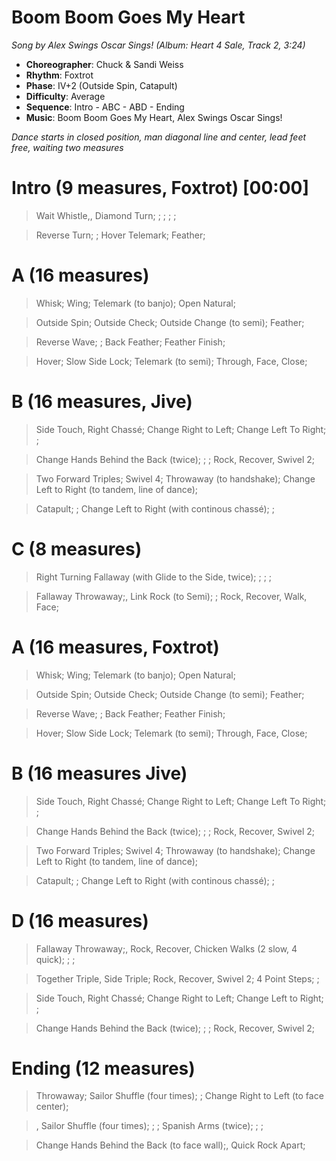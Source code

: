 # Boom Boom Goes My Heart
*Song by Alex Swings Oscar Sings! (Album: Heart 4 Sale, Track 2, 3:24)*

* **Choreographer**: Chuck & Sandi Weiss
* **Rhythm**: Foxtrot
* **Phase**: IV+2 (Outside Spin, Catapult)
* **Difficulty**: Average
* **Sequence**: Intro - ABC - ABD - Ending
* **Music**: Boom Boom Goes My Heart, Alex Swings Oscar Sings!

*Dance starts in closed position, man diagonal line and center, lead feet free, waiting two measures*

# Intro (9 measures, Foxtrot) [00:00]

> Wait Whistle,, Diamond Turn; ; ; ; ;

> Reverse Turn; ; Hover Telemark; Feather;

# A (16 measures)

> Whisk; Wing; Telemark (to banjo); Open Natural;

> Outside Spin; Outside Check; Outside Change (to semi); Feather;

> Reverse Wave; ; Back Feather; Feather Finish;

> Hover; Slow Side Lock; Telemark (to semi); Through, Face, Close;

# B (16 measures, Jive)

> Side Touch, Right Chassé; Change Right to Left; Change Left To Right; ;

> Change Hands Behind the Back (twice); ; ; Rock, Recover, Swivel 2;

> Two Forward Triples; Swivel 4; Throwaway (to handshake); Change Left to Right (to tandem, line of dance);

> Catapult; ; Change Left to Right (with continous chassé); ;

# C (8 measures)

> Right Turning Fallaway (with Glide to the Side, twice); ; ; ;

> Fallaway Throwaway;, Link Rock (to Semi); ; Rock, Recover, Walk, Face;

# A (16 measures, Foxtrot)

> Whisk; Wing; Telemark (to banjo); Open Natural;

> Outside Spin; Outside Check; Outside Change (to semi); Feather;

> Reverse Wave; ; Back Feather; Feather Finish;

> Hover; Slow Side Lock; Telemark (to semi); Through, Face, Close;

# B (16 measures Jive)

> Side Touch, Right Chassé; Change Right to Left; Change Left To Right; ;

> Change Hands Behind the Back (twice); ; ; Rock, Recover, Swivel 2;

> Two Forward Triples; Swivel 4; Throwaway (to handshake); Change Left to Right (to tandem, line of dance);

> Catapult; ; Change Left to Right (with continous chassé); ;

# D (16 measures)

> Fallaway Throwaway;, Rock, Recover, Chicken Walks (2 slow, 4 quick); ; ;

> Together Triple, Side Triple; Rock, Recover, Swivel 2; 4 Point Steps; ;

> Side Touch, Right Chassé; Change Right to Left; Change Left to Right; ;

> Change Hands Behind the Back (twice); ; ; Rock, Recover, Swivel 2;

# Ending (12 measures)

> Throwaway; Sailor Shuffle (four times); ; Change Right to Left (to face center);

> , Sailor Shuffle (four times); ; ; Spanish Arms (twice); ; ;

> Change Hands Behind the Back (to face wall);, Quick Rock Apart;

